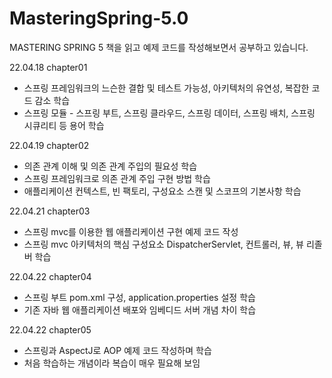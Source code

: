 # MasteringSpring-5.0
MASTERING SPRING 5 책을 읽고 예제 코드를 작성해보면서 공부하고 있습니다.

22.04.18
chapter01
 - 스프링 프레임워크의 느슨한 결합 및 테스트 가능성, 아키텍처의 유연성, 복잡한 코드 감소 학습
 - 스프링 모듈 - 스프링 부트, 스프링 클라우드, 스프링 데이터, 스프링 배치, 스프링 시큐리티 등 용어 학습

22.04.19
chapter02
 - 의존 관계 이해 및 의존 관계 주입의 필요성 학습
 - 스프링 프레임워크로 의존 관계 주입 구현 방법 학습
 - 애플리케이션 컨텍스트, 빈 팩토리, 구성요소 스캔 및 스코프의 기본사항 학습

22.04.21
chapter03
 - 스프링 mvc를 이용한 웹 애플리케이션 구현 예제 코드 작성
 - 스프링 mvc 아키텍처의 핵심 구성요소 DispatcherServlet, 컨트롤러, 뷰, 뷰 리졸버 학습

22.04.22
chapter04
 - 스프링 부트 pom.xml 구성, application.properties 설정 학습
 - 기존 자바 웹 애플리케이션 배포와 임베디드 서버 개념 차이 학습

22.04.22
chapter05
 - 스프링과 AspectJ로 AOP 예제 코드 작성하며 학습
 - 처음 학습하는 개념이라 복습이 매우 필요해 보임
